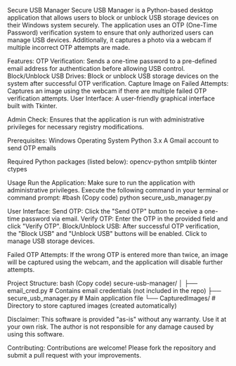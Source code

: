 Secure USB Manager
Secure USB Manager is a Python-based desktop application that allows users to block or unblock USB storage devices on their Windows system securely. The application uses an OTP (One-Time Password) verification system to ensure that only authorized users can manage USB devices. Additionally, it captures a photo via a webcam if multiple incorrect OTP attempts are made.

Features:
 OTP Verification: Sends a one-time password to a pre-defined email address for authentication before allowing USB control.
 Block/Unblock USB Drives: Block or unblock USB storage devices on the system after successful OTP verification.
 Capture Image on Failed Attempts: Captures an image using the webcam if there are multiple failed OTP verification attempts.
 User Interface: A user-friendly graphical interface built with Tkinter.
 
Admin Check: Ensures that the application is run with administrative privileges for necessary registry modifications.

Prerequisites:
 Windows Operating System
 Python 3.x
 A Gmail account to send OTP emails
 
Required Python packages (listed below):
 opencv-python
 smtplib
 tkinter
 ctypes

Usage
Run the Application:
Make sure to run the application with administrative privileges.
Execute the following command in your terminal or command prompt:
#bash (Copy code)
python secure_usb_manager.py

User Interface:
 Send OTP: Click the "Send OTP" button to receive a one-time password via email.
 Verify OTP: Enter the OTP in the provided field and click "Verify OTP".
 Block/Unblock USB: After successful OTP verification, the "Block USB" and "Unblock USB" buttons will be enabled. Click to manage USB storage devices.
 
Failed OTP Attempts:
 If the wrong OTP is entered more than twice, an image will be captured using the webcam, and the application will disable further attempts.

Project Structure:
bash (Copy code)
secure-usb-manager/
│
├── email_cred.py         # Contains email credentials (not included in the repo)
├── secure_usb_manager.py # Main application file
└── CapturedImages/       # Directory to store captured images (created automatically)

Disclaimer:
 This software is provided "as-is" without any warranty. Use it at your own risk. The author is not responsible for any damage caused by using this software.

Contributing:
 Contributions are welcome! Please fork the repository and submit a pull request with your improvements.
